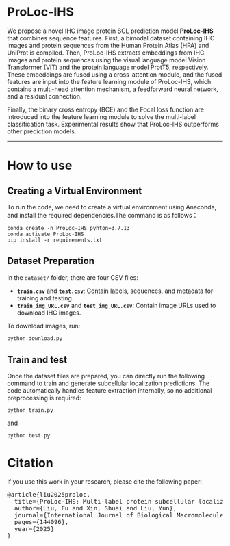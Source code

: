 # ProLoc-IHS
We propose a novel IHC image protein SCL prediction model **ProLoc-IHS** that combines sequence features. First, a bimodal dataset containing IHC images and protein sequences from the Human Protein Atlas (HPA) and UniProt is compiled. Then, ProLoc-IHS extracts embeddings from IHC images and protein sequences using the visual language model Vision Transformer (ViT) and the protein language model ProtT5, respectively. These embeddings are fused using a cross-attention module, and the fused features are input into the feature learning module of ProLoc-IHS, which contains a multi-head attention mechanism, a feedforward neural network, and a residual connection.

Finally, the binary cross entropy (BCE) and the Focal loss function are introduced into the feature learning module to solve the multi-label classification task. Experimental results show that ProLoc-IHS outperforms other prediction models.

---
# How to use
## Creating a Virtual Environment
To run the code, we need to create a virtual environment using Anaconda, and install the required dependencies.The command is as follows：
```
conda create -n ProLoc-IHS pyhton=3.7.13
conda activate ProLoc-IHS
pip install -r requirements.txt
```

## Dataset Preparation

In the `dataset/` folder, there are four CSV files:

- **`train.csv`** and **`test.csv`**: Contain labels, sequences, and metadata for training and testing.
- **`train_img_URL.csv`** and **`test_img_URL.csv`**: Contain image URLs used to download IHC images.

To download images, run:
```bash
python download.py
```

## Train and test
Once the dataset files are prepared, you can directly run the following command to train and generate subcellular localization predictions. The code automatically handles feature extraction internally, so no additional preprocessing is required:
```
python train.py
```
and
```
python test.py
```

# Citation
If you use this work in your research, please cite the following paper:

<pre>
@article{liu2025proloc,
  title={ProLoc-IHS: Multi-label protein subcellular localization based on immunohistochemical images and sequence information},
  author={Liu, Fu and Xin, Shuai and Liu, Yun},
  journal={International Journal of Biological Macromolecules},
  pages={144096},
  year={2025}
}
</pre>


